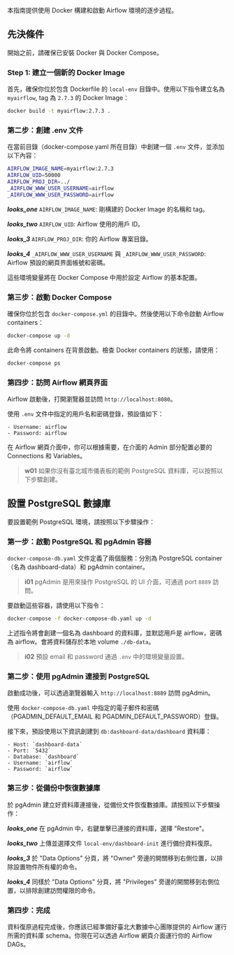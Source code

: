 
本指南提供使用 Docker 構建和啟動 Airflow 環境的逐步過程。

## 先決條件

開始之前，請確保已安裝 Docker 與 Docker Compose。

### Step 1: 建立一個新的 Docker Image

首先，確保你位於包含 Dockerfile 的 `local-env` 目錄中。使用以下指令建立名為 `myairflow`, tag 為 `2.7.3` 的 Docker Image：

```bash
docker build -t myairflow:2.7.3 .
```

### 第二步：創建 .env 文件

在當前目錄（docker-compose.yaml 所在目錄）中創建一個 `.env` 文件，並添加以下內容：

```bash
AIRFLOW_IMAGE_NAME=myairflow:2.7.3
AIRFLOW_UID=50000
AIRFLOW_PROJ_DIR=../
_AIRFLOW_WWW_USER_USERNAME=airflow
_AIRFLOW_WWW_USER_PASSWORD=airflow
```

**_looks_one_** `AIRFLOW_IMAGE_NAME`: 剛構建的 Docker Image 的名稱和 tag。

**_looks_two_** `AIRFLOW_UID`: Airflow 使用的用戶 ID。

**_looks_3_** `AIRFLOW_PROJ_DIR`: 你的 Airflow 專案目錄。

**_looks_4_** `_AIRFLOW_WWW_USER_USERNAME` 與 `_AIRFLOW_WWW_USER_PASSWORD`: Airflow 預設的網頁界面帳號和密碼。

這些環境變量將在 Docker Compose 中用於設定 Airflow 的基本配置。

### 第三步：啟動 Docker Compose

確保你位於包含 `docker-compose.yml` 的目錄中。然後使用以下命令啟動 Airflow containers：

```bash
docker-compose up -d
```

此命令將 containers 在背景啟動。檢查 Docker containers 的狀態，請使用：

```bash
docker-compose ps
```

### 第四步：訪問 Airflow 網頁界面

Airflow 啟動後，打開瀏覽器並訪問 `http://localhost:8080`。

使用 `.env` 文件中指定的用戶名和密碼登錄，預設值如下：

```
- Username: airflow
- Password: airflow
```

在 Airflow 網頁介面中，你可以根據需要，在介面的 Admin 部分配置必要的 Connections 和 Variables。

> **w01**
> 如果你沒有臺北城市儀表板的範例 PostgreSQL 資料庫，可以按照以下步驟創建。

## 設置 PostgreSQL 數據庫

要設置範例 PostgreSQL 環境，請按照以下步驟操作：

### 第一步：啟動 PostgreSQL 和 pgAdmin 容器

`docker-compose-db.yaml` 文件定義了兩個服務：分別為 PostgreSQL container（名為 dashboard-data）和 pgAdmin container。

> **i01**
> pgAdmin 是用來操作 PostgreSQL 的 UI 介面，可通過 port `8889` 訪問。


要啟動這些容器，請使用以下指令：

```bash
docker-compose -f docker-compose-db.yaml up -d
```

上述指令將會創建一個名為 dashboard 的資料庫，並默認用戶是 airflow，密碼為 airflow。會將資料儲存於本地 volume `./db-data`。

> **i02**
> 預設 email 和 password 通過 `.env` 中的環境變量設置。


### 第二步：使用 pgAdmin 連接到 PostgreSQL

啟動成功後，可以透過瀏覽器輸入 `http://localhost:8889` 訪問 pgAdmin。

使用 `docker-compose-db.yaml` 中指定的電子郵件和密碼（PGADMIN_DEFAULT_EMAIL 和 PGADMIN_DEFAULT_PASSWORD）登錄。

接下來，預設使用以下資訊創建到 `db:dashboard-data/dashboard` 資料庫：

```
- Host: `dashboard-data`
- Port: `5432`
- Database: `dashboard`
- Username: `airflow`
- Password: `airflow`
```

### 第三步：從備份中恢復數據庫

於 pgAdmin 建立好資料庫連接後，從備份文件恢復數據庫。請按照以下步驟操作：

**_looks_one_** 在 pgAdmin 中，右鍵單擊已連接的資料庫，選擇 "Restore"。

**_looks_two_** 上傳並選擇文件 `local-env/dashboard-init` 進行備份資料復原。

**_looks_3_** 於 "Data Options" 分頁，將 "Owner" 旁邊的開關移到右側位置，以排除設置物件所有權的命令。

**_looks_4_** 同樣於 "Data Options" 分頁，將 "Privileges" 旁邊的開關移到右側位置，以排除創建訪問權限的命令。

### 第四步：完成

資料復原過程完成後，你應該已經準備好臺北大數據中心團隊提供的 Airflow 運行所需的資料庫 schema。你現在可以透過 Airflow 網頁介面運行你的 Airflow DAGs。
